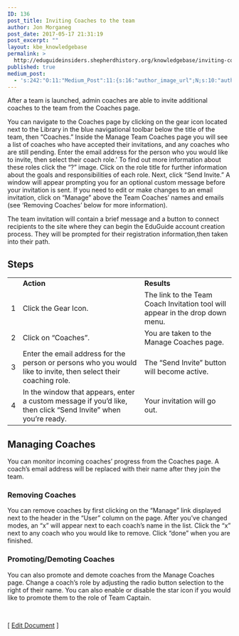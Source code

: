 ```yaml
---
ID: 136
post_title: Inviting Coaches to the team
author: Jon Morganeg
post_date: 2017-05-17 21:31:19
post_excerpt: ""
layout: kbe_knowledgebase
permalink: >
  http://eduguideinsiders.shepherdhistory.org/knowledgebase/inviting-coaches-to-the-team/
published: true
medium_post:
  - 's:242:"O:11:"Medium_Post":11:{s:16:"author_image_url";N;s:10:"author_url";N;s:11:"byline_name";N;s:12:"byline_email";N;s:10:"cross_link";N;s:2:"id";N;s:21:"follower_notification";N;s:7:"license";N;s:14:"publication_id";N;s:6:"status";N;s:3:"url";N;}";'
---
```

After a team is launched, admin coaches are able to invite additional coaches to the team from the Coaches page.

You can navigate to the Coaches page by clicking on the gear icon located next to the Library in the blue navigational toolbar below the title of the team, then “Coaches.” Inside the Manage Team Coaches page you will see a list of coaches who have accepted their invitations, and any coaches who are still pending. Enter the email address for the person who you would like to invite, then select their coach role.’ To find out more information about these roles click the “?” image. Click on the role title for further information about the goals and responsibilities of each role. Next, click “Send Invite.” A window will appear prompting you for an optional custom message before your invitation is sent. If you need to edit or make changes to an email invitation, click on “Manage” above the Team Coaches’ names and emails (see ‘Removing Coaches’ below for more information).

The team invitation will contain a brief message and a button to connect recipients to the site where they can begin the EduGuide account creation process. They will be prompted for their registration information,then taken into their path.
<h2><b>Steps</b></h2>
<table>
<tbody>
<tr>
<td></td>
<td><b>Action</b></td>
<td><b>Results</b></td>
</tr>
<tr>
<td>1</td>
<td>Click the Gear Icon.</td>
<td>The link to the Team Coach Invitation tool will appear in the drop down menu.</td>
</tr>
<tr>
<td>2</td>
<td>Click on “Coaches”.</td>
<td>You are taken to the Manage Coaches page.</td>
</tr>
<tr>
<td>3</td>
<td>Enter the email address for the person or persons who you would like to invite, then select their coaching role.</td>
<td>The “Send Invite” button will become active.</td>
</tr>
<tr>
<td>4</td>
<td>In the window that appears, enter a custom message if you’d like, then click “Send Invite” when you’re ready.</td>
<td>Your invitation will go out.</td>
</tr>
</tbody>
</table>
<h2>Managing Coaches</h2>
You can monitor incoming coaches’ progress from the Coaches page. A coach’s email address will be replaced with their name after they join the team.
<h3>Removing Coaches</h3>
You can remove coaches by first clicking on the “Manage” link displayed next to the header in the “User” column on the page. After you’ve changed modes, an “x” will appear next to each coach’s name in the list. Click the “x” next to any coach who you would like to remove. Click “done” when you are finished.
<h3>Promoting/Demoting Coaches</h3>
You can also promote and demote coaches from the Manage Coaches page. Change a coach’s role by adjusting the radio button selection to the right of their name. You can also enable or disable the star icon if you would like to promote them to the role of Team Captain.

&nbsp;

[ <a href="https://docs.google.com/document/d/1N3D_aL5b_tPfjVRm4ZQOF0xdIB9pUCGIoJFON7bK3zA/edit?usp=sharing">Edit Document</a> ]